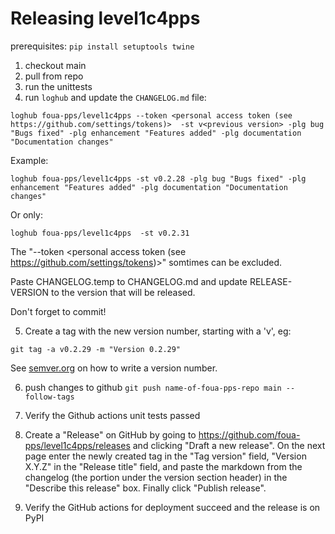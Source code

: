 # Releasing level1c4pps

prerequisites: `pip install setuptools twine`


1. checkout main
2. pull from repo
3. run the unittests
4. run `loghub` and update the `CHANGELOG.md` file:

```
loghub foua-pps/level1c4pps --token <personal access token (see https://github.com/settings/tokens)>  -st v<previous version> -plg bug "Bugs fixed" -plg enhancement "Features added" -plg documentation "Documentation changes"
```

Example:
```
loghub foua-pps/level1c4pps -st v0.2.28 -plg bug "Bugs fixed" -plg enhancement "Features added" -plg documentation "Documentation changes"
```

Or only:
```
loghub foua-pps/level1c4pps  -st v0.2.31 
```

The  "--token <personal access token (see https://github.com/settings/tokens)>" somtimes can be excluded.

Paste CHANGELOG.temp to CHANGELOG.md and update RELEASE-VERSION to the version that will be released.

Don't forget to commit!

5. Create a tag with the new version number, starting with a 'v', eg:

```
git tag -a v0.2.29 -m "Version 0.2.29"
```

See [semver.org](http://semver.org/) on how to write a version number.


6. push changes to github `git push name-of-foua-pps-repo main --follow-tags`

7. Verify the Github actions unit tests passed

8. Create a "Release" on GitHub by going to
   https://github.com/foua-pps/level1c4pps/releases and clicking "Draft a new
   release". On the next page enter the newly created tag in the "Tag version"
   field, "Version X.Y.Z" in the "Release title" field, and paste the markdown
   from the changelog (the portion under the version section header) in the
   "Describe this release" box. Finally click "Publish release".

9. Verify the GitHub actions for deployment succeed and the release is on PyPI
